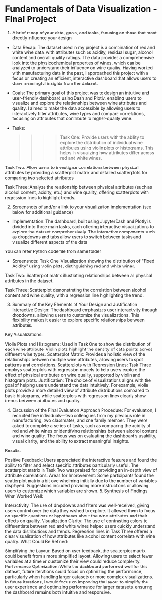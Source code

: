 # Fundamentals of Data Visualization - Final Project

1) A brief recap of your data, goals, and tasks, focusing on those that most directly influence your design

* Data Recap: The dataset used in my project is a combination of red and white wine data, with attributes such as acidity, residual sugar, alcohol content and overall quality ratings. The data provides a comprehensive look into the physicochemical properties of wines, which can be analyzed to understand their influence on wine quality. Having worked with manufacturing data in the past, I approached this project with a focus on creating an efficient, interactive dashboard that allows users to draw meaningful insights from the dataset.

* Goals: The primary goal of this project was to design an intuitive and user-friendly dashboard using Dash and Plotly, enabling users to visualize and explore the relationships between wine attributes and quality. I aimed to make the data accessible by allowing users to interactively filter attributes, wine types and compare correlations, focusing on attributes that contribute to higher-quality wine.

* Tasks:

   >>>> Task One: Provide users with the ability to explore the distribution of individual wine attributes using violin plots or histograms. This helps in visualizing how attributes differ across red and white wines.

Task Two: Allow users to investigate correlations between physical attributes by providing a scatterplot matrix and detailed scatterplots for comparing two selected attributes.

Task Three: Analyze the relationship between physical attributes (such as alcohol content, acidity, etc.) and wine quality, offering scatterplots with regression lines to highlight trends.

2) Screenshots of and/or a link to your visualization implementation (see below for additional guidance)
   
* Implementation: The dashboard, built using JupyterDash and Plotly is divided into three main tasks, each offering interactive visualizations to explore the dataset comprehensively. The interactive components such as dropdowns and tabs allow users to switch between tasks and visualize different aspects of the data.

You can refer Python code file from same folder

* Screenshots:
Task One: Visualization showing the distribution of "Fixed Acidity" using violin plots, distinguishing red and white wines.



Task Two: Scatterplot matrix illustrating relationships between all physical attributes in the dataset.


Task Three: Scatterplot demonstrating the correlation between alcohol content and wine quality, with a regression line highlighting the trend.




3. Summary of the Key Elements of Your Design and Justification
Interactive Design: The dashboard emphasizes user interactivity through dropdowns, allowing users to customize the visualizations. This flexibility makes it easier to explore specific relationships between attributes.

Key Visualizations:

Violin Plots and Histograms: Used in Task One to show the distribution of each wine attribute. Violin plots highlight the density of data points across different wine types.
Scatterplot Matrix: Provides a holistic view of the relationships between multiple wine attributes, allowing users to spot patterns and correlations.
Scatterplots with Regression Lines: Task Three employs scatterplots with regression models to help users explore the effect of physical attributes on wine quality, supported by violin and histogram plots.
Justification: The choice of visualizations aligns with the goal of helping users understand the data intuitively. For example, violin plots provide a more detailed view of attribute distributions compared to basic histograms, while scatterplots with regression lines clearly show trends between attributes and quality.

4. Discussion of the Final Evaluation Approach
Procedure: For evaluation, I recruited five individuals—two colleagues from my previous role in manufacturing, two classmates, and one family member. They were asked to complete a series of tasks, such as comparing the acidity of red and white wines or identifying relationships between alcohol content and wine quality. The focus was on evaluating the dashboard’s usability, visual clarity, and the ability to extract meaningful insights.

Results:

Positive Feedback: Users appreciated the interactive features and found the ability to filter and select specific attributes particularly useful. The scatterplot matrix in Task Two was praised for providing an in-depth view of attribute correlations.
Areas for Improvement: Some participants found the scatterplot matrix a bit overwhelming initially due to the number of variables displayed. Suggestions included providing more instructions or allowing users to customize which variables are shown.
5. Synthesis of Findings
What Worked Well:

Interactivity: The use of dropdowns and filters was well-received, giving users control over the data they wished to explore. It allowed them to focus on specific questions or hypotheses about the wine attributes and their effects on quality.
Visualization Clarity: The use of contrasting colors to differentiate between red and white wines helped users quickly understand the data distributions and trends. Regression lines in Task Three offered a clear visualization of how attributes like alcohol content correlate with wine quality.
What Could Be Refined:

Simplifying the Layout: Based on user feedback, the scatterplot matrix could benefit from a more simplified layout. Allowing users to select fewer variables at a time or customize their view could reduce complexity.
Performance Optimization: While the dashboard performed well for this dataset, future iterations could focus on optimizing the performance, particularly when handling larger datasets or more complex visualizations.
In future iterations, I would focus on improving the layout to simplify the user experience and optimizing performance for larger datasets, ensuring the dashboard remains both intuitive and responsive.
